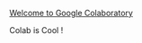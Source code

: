[Welcome to Google Colaboratory](https://colab.research.google.com/notebooks/welcome.ipynb#scrollTo=2fhs6GZ4qFMx)

Colab is Cool !
